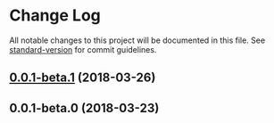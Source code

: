 # Change Log

All notable changes to this project will be documented in this file. See [standard-version](https://github.com/conventional-changelog/standard-version) for commit guidelines.

<a name="0.0.1-beta.1"></a>
## [0.0.1-beta.1](https://github.com/yussan/seal-middleware/compare/v0.0.1-beta.0...v0.0.1-beta.1) (2018-03-26)



<a name="0.0.1-beta.0"></a>
## 0.0.1-beta.0 (2018-03-23)
